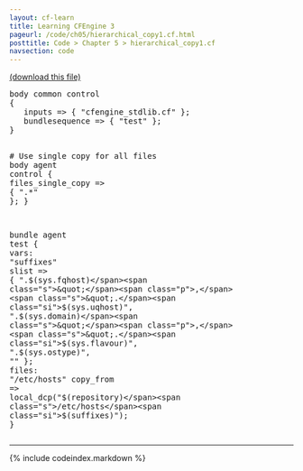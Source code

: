 ```yaml
---
layout: cf-learn
title: Learning CFEngine 3
pageurl: /code/ch05/hierarchical_copy1.cf.html
posttitle: Code > Chapter 5 > hierarchical_copy1.cf
navsection: code
---
```


[(download this file)](https://raw.github.com/zzamboni/cf-learn.info/master/src/ch05/hierarchical_copy1.cf)

<div class="highlight"><pre><span class="k">body</span> <span class="k">common</span> <span class="k">control</span>
<span class="p">{</span>
   <span class="kr">inputs</span> <span class="o">=&gt;</span> <span class="p">{</span> <span class="s">&quot;cfengine_stdlib.cf&quot;</span> <span class="p">};</span>
   <span class="kr">bundlesequence</span> <span class="o">=&gt;</span> <span class="p">{</span> <span class="s">&quot;test&quot;</span> <span class="p">};</span>
<span class="p">}</span>
 
<span class="c"># Use single copy for all files</span>
<span class="k">body</span> <span class="k">agent</span> <span class="k">control</span>
<span class="p">{</span>
   <span class="kr">files_single_copy</span> <span class="o">=&gt;</span> <span class="p">{</span> <span class="s">&quot;.*&quot;</span> <span class="p">};</span>
<span class="p">}</span>

<span class="k">bundle</span> <span class="k">agent</span> <span class="nf">test</span>
<span class="p">{</span>
<span class="kd">vars</span><span class="p">:</span>
  <span class="p">&quot;</span><span class="nv">suffixes</span><span class="p">&quot;</span>   <span class="kt">slist</span> <span class="o">=&gt;</span> <span class="p">{</span> <span class="s">&quot;.</span><span class="si">$(sys.fqhost)</span><span class="s">&quot;</span><span class="p">,</span> <span class="s">&quot;.</span><span class="si">$(sys.uqhost)</span><span class="s">&quot;</span><span class="p">,</span> <span class="s">&quot;.</span><span class="si">$(sys.domain)</span><span class="s">&quot;</span><span class="p">,</span>
                          <span class="s">&quot;.</span><span class="si">$(sys.flavour)</span><span class="s">&quot;</span><span class="p">,</span> <span class="s">&quot;.</span><span class="si">$(sys.ostype)</span><span class="s">&quot;</span><span class="p">,</span> <span class="s">&quot;&quot;</span> <span class="p">};</span>
<span class="kd">files</span><span class="p">:</span>
  <span class="s">&quot;/etc/hosts&quot;</span>
    <span class="kr">copy_from</span> <span class="o">=&gt;</span> <span class="nf">local_dcp</span><span class="p">(</span><span class="s">&quot;</span><span class="si">$(repository)</span><span class="s">/etc/hosts</span><span class="si">$(suffixes)</span><span class="s">&quot;</span><span class="p">);</span>
<span class="p">}</span>
</pre></div>


----

{% include codeindex.markdown %}
